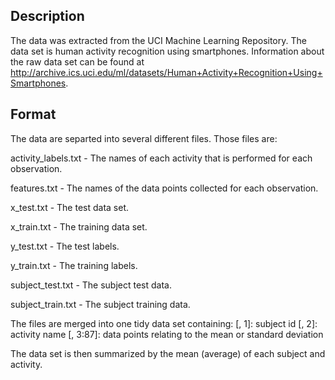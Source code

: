 ##  Description

The data was extracted from the UCI Machine Learning Repository. The data set is
human activity recognition using smartphones. Information about the raw data set
can be found at http://archive.ics.uci.edu/ml/datasets/Human+Activity+Recognition+Using+Smartphones.

##  Format

The data are separted into several different files.  Those files are:

activity_labels.txt - The names of each activity that is performed for each
observation.

features.txt - The names of the data points collected for each observation.

x_test.txt - The test data set.

x_train.txt - The training data set.

y_test.txt - The test labels.

y_train.txt - The training labels.

subject_test.txt - The subject test data.

subject_train.txt - The subject training data.

The files are merged into one tidy data set containing:
[, 1]: subject id
[, 2]: activity name
[, 3:87]: data points relating to the mean or standard deviation

The data set is then summarized by the mean (average) of each subject and
activity.
